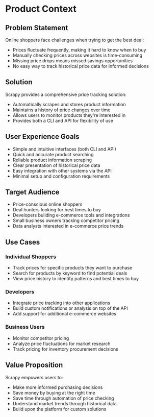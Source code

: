 # Product Context

## Problem Statement

Online shoppers face challenges when trying to get the best deal:

- Prices fluctuate frequently, making it hard to know when to buy
- Manually checking prices across websites is time-consuming
- Missing price drops means missed savings opportunities
- No easy way to track historical price data for informed decisions

## Solution

Scrapy provides a comprehensive price tracking solution:

- Automatically scrapes and stores product information
- Maintains a history of price changes over time
- Allows users to monitor products they're interested in
- Provides both a CLI and API for flexibility of use

## User Experience Goals

- Simple and intuitive interfaces (both CLI and API)
- Quick and accurate product searching
- Reliable product information scraping
- Clear presentation of historical price data
- Easy integration with other systems via the API
- Minimal setup and configuration requirements

## Target Audience

- Price-conscious online shoppers
- Deal hunters looking for best times to buy
- Developers building e-commerce tools and integrations
- Small business owners tracking competitor pricing
- Data analysts interested in e-commerce price trends

## Use Cases

### Individual Shoppers

- Track prices for specific products they want to purchase
- Search for products by keyword to find potential deals
- View price history to identify patterns and best times to buy

### Developers

- Integrate price tracking into other applications
- Build custom notifications or analysis on top of the API
- Add support for additional e-commerce websites

### Business Users

- Monitor competitor pricing
- Analyze price fluctuations for market research
- Track pricing for inventory procurement decisions

## Value Proposition

Scrapy empowers users to:

- Make more informed purchasing decisions
- Save money by buying at the right time
- Save time through automation of price checking
- Understand market trends through historical data
- Build upon the platform for custom solutions
